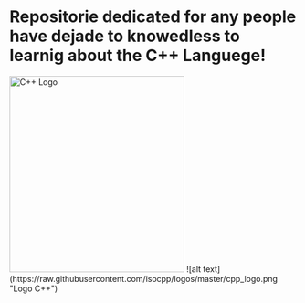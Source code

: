 # Repositorie dedicated for any people have dejade to knowedless to learnig about the C++ Languege!

<img src="https://raw.githubusercontent.com/isocpp/logos/master/cpp_logo.png" alt="C++ Logo" width="306" height="344" />
![alt text](https://raw.githubusercontent.com/isocpp/logos/master/cpp_logo.png "Logo C++")
